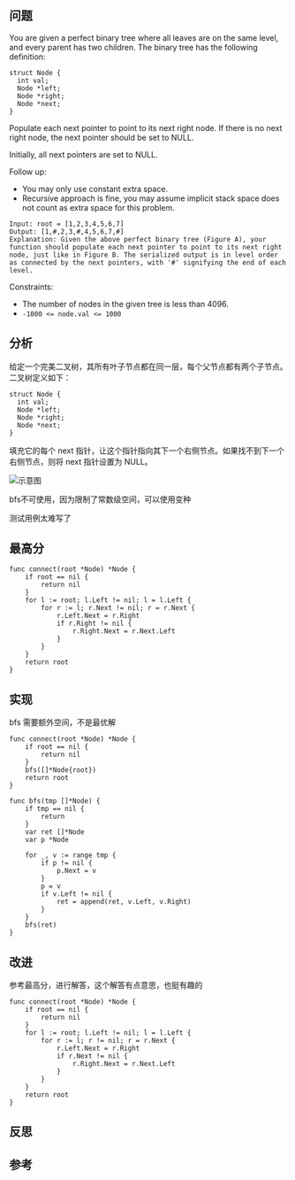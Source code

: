 ## 问题
You are given a perfect binary tree where all leaves are on the same level, and every parent has two children. The binary tree has the following definition:
```
struct Node {
  int val;
  Node *left;
  Node *right;
  Node *next;
}
```
Populate each next pointer to point to its next right node. If there is no next right node, the next pointer should be set to NULL.

Initially, all next pointers are set to NULL.

Follow up:

- You may only use constant extra space.
- Recursive approach is fine, you may assume implicit stack space does not count as extra space for this problem.

```
Input: root = [1,2,3,4,5,6,7]
Output: [1,#,2,3,#,4,5,6,7,#]
Explanation: Given the above perfect binary tree (Figure A), your function should populate each next pointer to point to its next right node, just like in Figure B. The serialized output is in level order as connected by the next pointers, with '#' signifying the end of each level.
 ```

Constraints:

- The number of nodes in the given tree is less than 4096.
- `-1000 <= node.val <= 1000`

## 分析
给定一个完美二叉树，其所有叶子节点都在同一层，每个父节点都有两个子节点。二叉树定义如下：
```
struct Node {
  int val;
  Node *left;
  Node *right;
  Node *next;
}
```
填充它的每个 next 指针，让这个指针指向其下一个右侧节点。如果找不到下一个右侧节点，则将 next 指针设置为 NULL。

![示意图](https://assets.leetcode-cn.com/aliyun-lc-upload/uploads/2019/02/15/116_sample.png)

bfs不可使用，因为限制了常数级空间，可以使用变种

测试用例太难写了

## 最高分
```golang
func connect(root *Node) *Node {
    if root == nil {
        return nil
    }
    for l := root; l.Left != nil; l = l.Left {
        for r := l; r.Next != nil; r = r.Next {
            r.Left.Next = r.Right
            if r.Right != nil {
                r.Right.Next = r.Next.Left
            }
        }
    }
    return root
}
```

## 实现
bfs 需要额外空间，不是最优解
```golang
func connect(root *Node) *Node {
    if root == nil {
        return nil
    }
    bfs([]*Node{root})
    return root
}

func bfs(tmp []*Node) {
    if tmp == nil {
        return
    }
    var ret []*Node
    var p *Node

    for _, v := range tmp {
        if p != nil {
            p.Next = v
        }
        p = v
        if v.Left != nil {
            ret = append(ret, v.Left, v.Right)
        }
    }
    bfs(ret)
}
```

## 改进
参考最高分，进行解答，这个解答有点意思，也挺有趣的
```golang
func connect(root *Node) *Node {
    if root == nil {
        return nil
    }
    for l := root; l.Left != nil; l = l.Left {
        for r := l; r != nil; r = r.Next {
            r.Left.Next = r.Right
            if r.Next != nil {
                r.Right.Next = r.Next.Left
            }
        }
    }
    return root
}
```

## 反思

## 参考